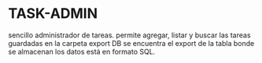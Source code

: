 # TASK-ADMIN
sencillo administrador de tareas. permite agregar, listar y buscar las tareas guardadas
en la carpeta export DB se encuentra el export de la tabla bonde se almacenan los datos 
está en formato SQL.
